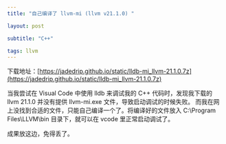 ```yaml
---
title: "自己编译了 llvm-mi (llvm v21.1.0) "

layout: post

subtitle: "C++"

tags: llvm
---
```


下载地址：[https://jadedrip.github.io/static/lldb-mi_llvm-21.1.0.7z](https://jadedrip.github.io/static/lldb-mi_llvm-21.1.0.7z)

当我尝试在 Visual Code 中使用 lldb 来调试我的 C++ 代码时，发现我下载的 llvm 21.1.0 并没有提供 llvm-mi.exe 文件，导致启动调试的时候失败。
而我在网上没找到合适的文件，只能自己编译一个了。将编译好的文件放入 C:\Program Files\LLVM\bin 目录下，就可以在 vcode 里正常启动调试了。

成果放这边，免得丢了。
